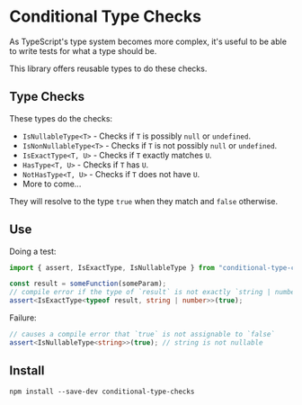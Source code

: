 # Conditional Type Checks

As TypeScript's type system becomes more complex, it's useful to be able to write tests for what a type should be.

This library offers reusable types to do these checks.

## Type Checks

These types do the checks:

* `IsNullableType<T>` - Checks if `T` is possibly `null` or `undefined`.
* `IsNonNullableType<T>` - Checks if `T` is not possibly `null` or `undefined`.
* `IsExactType<T, U>` - Checks if `T` exactly matches `U`.
* `HasType<T, U>` - Checks if `T` has `U`.
* `NotHasType<T, U>` - Checks if `T` does not have `U`.
* More to come...

They will resolve to the type `true` when they match and `false` otherwise.

## Use

Doing a test:

```ts
import { assert, IsExactType, IsNullableType } from "conditional-type-checks";

const result = someFunction(someParam);
// compile error if the type of `result` is not exactly `string | number`
assert<IsExactType<typeof result, string | number>>(true);
```

Failure:

```ts
// causes a compile error that `true` is not assignable to `false`
assert<IsNullableType<string>>(true); // string is not nullable
```

## Install

```
npm install --save-dev conditional-type-checks
```
